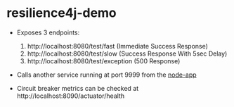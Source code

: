 # resilience4j-demo

* Exposes 3 endpoints:

  1. http://localhost:8080/test/fast (Immediate Success Response)
  2. http://localhost:8080/test/slow (Success Response With 5sec Delay)
  3. http://localhost:8080/test/exception (500 Response)

* Calls another service running at port 9999 from the [node-app](https://github.com/rishabhsairawat/node-app)

* Circuit breaker metrics can be checked at http://localhost:8090/actuator/health
